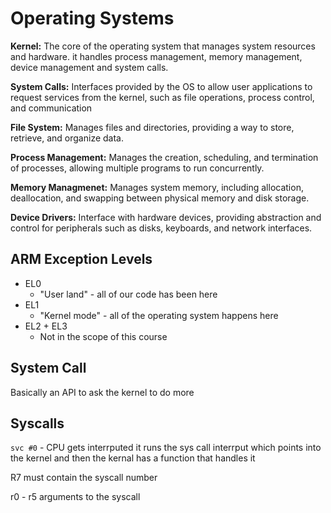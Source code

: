 # Operating Systems

<b>Kernel:</b> The core of the operating system that manages system resources and hardware. it handles process management, memory management, device management and system calls.

<b>System Calls:</b> Interfaces provided by the OS to allow user applications to request services from the kernel, such as file operations, process control, and communication

<b>File System:</b> Manages files and directories, providing a way to store, retrieve, and organize data.

<b>Process Management:</b> Manages the creation, scheduling, and termination of processes, allowing multiple programs to run concurrently.

<b>Memory Managmenet:</b> Manages system memory, including allocation, deallocation, and swapping between physical memory and disk storage.

<b>Device Drivers:</b> Interface with hardware devices, providing abstraction and control for peripherals such as disks, keyboards, and network interfaces.

## ARM Exception Levels

- EL0
  - "User land" - all of our code has been here
- EL1
  - "Kernel mode" - all of the operating system happens here
- EL2 + EL3
  - Not in the scope of this course

## System Call

Basically an API to ask the kernel to do more

## Syscalls

`svc #0` - CPU gets interrputed it runs the sys call interrput which points into the kernel and then the kernal has a function that handles it

R7 must contain the syscall number

r0 - r5
arguments to the syscall

